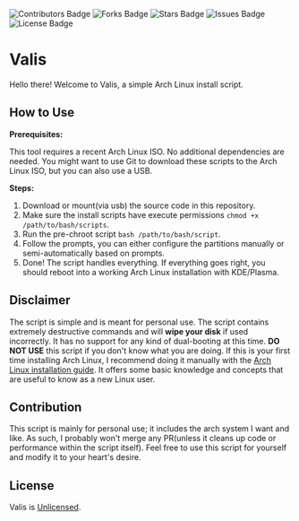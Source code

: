 <!-- Project Badges-->
![Contributors Badge](https://img.shields.io/github/contributors/Vvamp/Valis.svg?)
![Forks Badge](https://img.shields.io/github/forks/Vvamp/Valis.svg?)
![Stars Badge](https://img.shields.io/github/stars/Vvamp/Valis.svg?)
![Issues Badge](https://img.shields.io/github/issues/Vvamp/Valis.svg?)
![License Badge](https://img.shields.io/github/license/Vvamp/Valis.svg?)
# Valis

Hello there! Welcome to Valis, a simple Arch Linux install script.

## How to Use

**Prerequisites:**

This tool requires a recent Arch Linux ISO. No additional dependencies are needed.
You might want to use Git to download these scripts to the Arch Linux ISO, but you can also use a USB.

**Steps:**

1. Download or mount(via usb) the source code in this repository.
2. Make sure the install scripts have execute permissions `chmod +x /path/to/bash/scripts`.
3. Run the pre-chroot script `bash /path/to/bash/script`.
4. Follow the prompts, you can either configure the partitions manually or semi-automatically based on prompts.
5. Done! The script handles everything. If everything goes right, you should reboot into a working Arch Linux installation with KDE/Plasma.

## Disclaimer
The script is simple and is meant for personal use.
The script contains extremely destructive commands and will **wipe your disk** if used incorrectly.
It has no support for any kind of dual-booting at this time.
**DO NOT USE** this script if you don't know what you are doing.
If this is your first time installing Arch Linux, I recommend doing it manually with the [Arch Linux installation guide](https://wiki.archlinux.org/title/Installation_guide). 
It offers some basic knowledge and concepts that are useful to know as a new Linux user.

## Contribution

This script is mainly for personal use; it includes the arch system I want and like.
As such, I probably won't merge any PR(unless it cleans up code or performance within the script itself).
Feel free to use this script for yourself and modify it to your heart's desire.

## License

Valis is [Unlicensed](./LICENSE).
